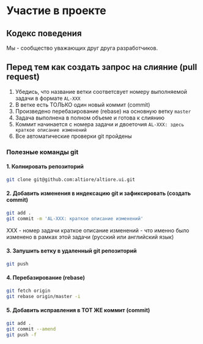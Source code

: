 # Участие в проекте

## Кодекс поведения
Мы - сообщество уважающих друг друга разработчиков.

## Перед тем как создать запрос на слияние (pull request)
1. Убедись, что название ветки соответсвует номеру выполняемой задачи в формате `AL-XXX`
2. В ветке есть ТОЛЬКО один новый коммит (commit)
3. Произведено перебазирование (rebase) на основную ветку `master`
4. Задача выполнена в полном объеме и готова к слиянию
5. Коммит начинается с номера задачи и двоеточия `AL-XXX: здесь краткое описание изменений`
6. Все автоматические проверки git пройдены

### Полезные команды git

#### 1. Колнировать репозиторий
```bash
git clone git@github.com:altiore/altiore.ui.git
```

#### 2. Добавить изменения в индексацию git и зафиксировать (создать commit)
```bash
git add .
git commit -m 'AL-XXX: краткое описание изменений'
```
XXX - номер задачи
краткое описание изменений - что именно было изменено в рамках этой задачи (русский или английский язык)

#### 3. Запушить ветку в удаленный git репозиторий
```bash
git push
``` 

#### 4. Перебазирование (rebase)
```bash
git fetch origin
git rebase origin/master -i
```

#### 5. Добавить исправления в ТОТ ЖЕ коммит (commit)
```bash
git add .
git commit --amend
git push -f
```
